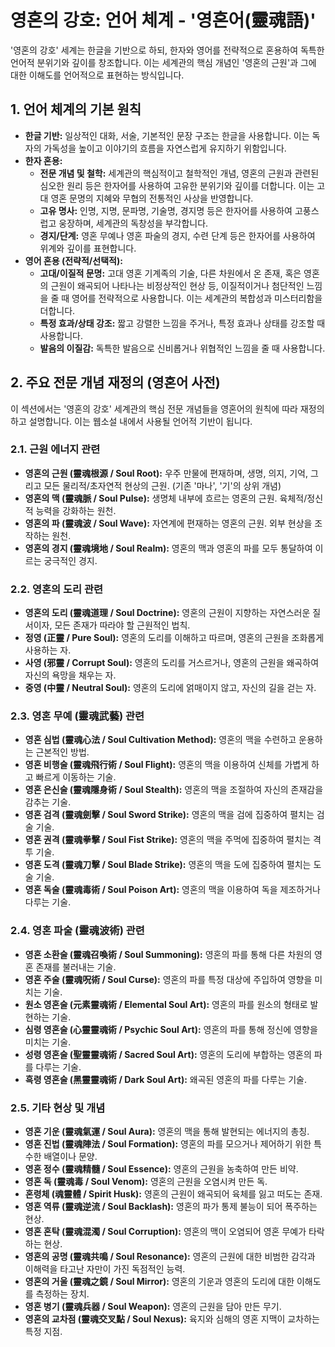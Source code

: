# 영혼의 강호: 언어 체계 - '영혼어(靈魂語)'

'영혼의 강호' 세계는 한글을 기반으로 하되, 한자와 영어를 전략적으로 혼용하여 독특한 언어적 분위기와 깊이를 창조합니다. 이는 세계관의 핵심 개념인 '영혼의 근원'과 그에 대한 이해도를 언어적으로 표현하는 방식입니다.

## 1. 언어 체계의 기본 원칙

*   **한글 기반:** 일상적인 대화, 서술, 기본적인 문장 구조는 한글을 사용합니다. 이는 독자의 가독성을 높이고 이야기의 흐름을 자연스럽게 유지하기 위함입니다.
*   **한자 혼용:**
    *   **전문 개념 및 철학:** 세계관의 핵심적이고 철학적인 개념, 영혼의 근원과 관련된 심오한 원리 등은 한자어를 사용하여 고유한 분위기와 깊이를 더합니다. 이는 고대 영혼 문명의 지혜와 무협의 전통적인 사상을 반영합니다.
    *   **고유 명사:** 인명, 지명, 문파명, 기술명, 경지명 등은 한자어를 사용하여 고풍스럽고 웅장하며, 세계관의 독창성을 부각합니다.
    *   **경지/단계:** 영혼 무예나 영혼 파술의 경지, 수련 단계 등은 한자어를 사용하여 위계와 깊이를 표현합니다.
*   **영어 혼용 (전략적/선택적):**
    *   **고대/이질적 문명:** 고대 영혼 기계족의 기술, 다른 차원에서 온 존재, 혹은 영혼의 근원이 왜곡되어 나타나는 비정상적인 현상 등, 이질적이거나 첨단적인 느낌을 줄 때 영어를 전략적으로 사용합니다. 이는 세계관의 복합성과 미스터리함을 더합니다.
    *   **특정 효과/상태 강조:** 짧고 강렬한 느낌을 주거나, 특정 효과나 상태를 강조할 때 사용합니다.
    *   **발음의 이질감:** 독특한 발음으로 신비롭거나 위협적인 느낌을 줄 때 사용합니다.

## 2. 주요 전문 개념 재정의 (영혼어 사전)

이 섹션에서는 '영혼의 강호' 세계관의 핵심 전문 개념들을 영혼어의 원칙에 따라 재정의하고 설명합니다. 이는 웹소설 내에서 사용될 언어적 기반이 됩니다.

### 2.1. 근원 에너지 관련

*   **영혼의 근원 (靈魂根源 / Soul Root):** 우주 만물에 편재하며, 생명, 의지, 기억, 그리고 모든 물리적/초자연적 현상의 근원. (기존 '마나', '기'의 상위 개념)
*   **영혼의 맥 (靈魂脈 / Soul Pulse):** 생명체 내부에 흐르는 영혼의 근원. 육체적/정신적 능력을 강화하는 원천.
*   **영혼의 파 (靈魂波 / Soul Wave):** 자연계에 편재하는 영혼의 근원. 외부 현상을 조작하는 원천.
*   **영혼의 경지 (靈魂境地 / Soul Realm):** 영혼의 맥과 영혼의 파를 모두 통달하여 이르는 궁극적인 경지.

### 2.2. 영혼의 도리 관련

*   **영혼의 도리 (靈魂道理 / Soul Doctrine):** 영혼의 근원이 지향하는 자연스러운 질서이자, 모든 존재가 따라야 할 근원적인 법칙.
*   **정영 (正靈 / Pure Soul):** 영혼의 도리를 이해하고 따르며, 영혼의 근원을 조화롭게 사용하는 자.
*   **사영 (邪靈 / Corrupt Soul):** 영혼의 도리를 거스르거나, 영혼의 근원을 왜곡하여 자신의 욕망을 채우는 자.
*   **중영 (中靈 / Neutral Soul):** 영혼의 도리에 얽매이지 않고, 자신의 길을 걷는 자.

### 2.3. 영혼 무예 (靈魂武藝) 관련

*   **영혼 심법 (靈魂心法 / Soul Cultivation Method):** 영혼의 맥을 수련하고 운용하는 근본적인 방법.
*   **영혼 비행술 (靈魂飛行術 / Soul Flight):** 영혼의 맥을 이용하여 신체를 가볍게 하고 빠르게 이동하는 기술.
*   **영혼 은신술 (靈魂隱身術 / Soul Stealth):** 영혼의 맥을 조절하여 자신의 존재감을 감추는 기술.
*   **영혼 검격 (靈魂劍擊 / Soul Sword Strike):** 영혼의 맥을 검에 집중하여 펼치는 검술 기술.
*   **영혼 권격 (靈魂拳擊 / Soul Fist Strike):** 영혼의 맥을 주먹에 집중하여 펼치는 격투 기술.
*   **영혼 도격 (靈魂刀擊 / Soul Blade Strike):** 영혼의 맥을 도에 집중하여 펼치는 도술 기술.
*   **영혼 독술 (靈魂毒術 / Soul Poison Art):** 영혼의 맥을 이용하여 독을 제조하거나 다루는 기술.

### 2.4. 영혼 파술 (靈魂波術) 관련

*   **영혼 소환술 (靈魂召喚術 / Soul Summoning):** 영혼의 파를 통해 다른 차원의 영혼 존재를 불러내는 기술.
*   **영혼 주술 (靈魂呪術 / Soul Curse):** 영혼의 파를 특정 대상에 주입하여 영향을 미치는 기술.
*   **원소 영혼술 (元素靈魂術 / Elemental Soul Art):** 영혼의 파를 원소의 형태로 발현하는 기술.
*   **심령 영혼술 (心靈靈魂術 / Psychic Soul Art):** 영혼의 파를 통해 정신에 영향을 미치는 기술.
*   **성령 영혼술 (聖靈靈魂術 / Sacred Soul Art):** 영혼의 도리에 부합하는 영혼의 파를 다루는 기술.
*   **흑령 영혼술 (黑靈靈魂術 / Dark Soul Art):** 왜곡된 영혼의 파를 다루는 기술.

### 2.5. 기타 현상 및 개념

*   **영혼 기운 (靈魂氣運 / Soul Aura):** 영혼의 맥을 통해 발현되는 에너지의 총칭.
*   **영혼 진법 (靈魂陣法 / Soul Formation):** 영혼의 파를 모으거나 제어하기 위한 특수한 배열이나 문양.
*   **영혼 정수 (靈魂精髓 / Soul Essence):** 영혼의 근원을 농축하여 만든 비약.
*   **영혼 독 (靈魂毒 / Soul Venom):** 영혼의 근원을 오염시켜 만든 독.
*   **혼령체 (魂靈體 / Spirit Husk):** 영혼의 근원이 왜곡되어 육체를 잃고 떠도는 존재.
*   **영혼 역류 (靈魂逆流 / Soul Backlash):** 영혼의 파가 통제 불능이 되어 폭주하는 현상.
*   **영혼 혼탁 (靈魂混濁 / Soul Corruption):** 영혼의 맥이 오염되어 영혼 무예가 타락하는 현상.
*   **영혼의 공명 (靈魂共鳴 / Soul Resonance):** 영혼의 근원에 대한 비범한 감각과 이해력을 타고난 자만이 가진 독점적인 능력.
*   **영혼의 거울 (靈魂之鏡 / Soul Mirror):** 영혼의 기운과 영혼의 도리에 대한 이해도를 측정하는 장치.
*   **영혼 병기 (靈魂兵器 / Soul Weapon):** 영혼의 근원을 담아 만든 무기.
*   **영혼의 교차점 (靈魂交叉點 / Soul Nexus):** 육지와 심해의 영혼 지맥이 교차하는 특정 지점.
